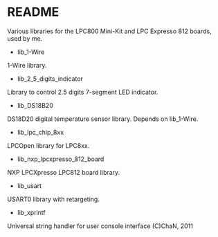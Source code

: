 # README #

Various libraries for the LPC800 Mini-Kit and LPC Expresso 812 boards, used by me.

* lib_1-Wire

1-Wire library.

* lib_2_5_digits_indicator

Library to control 2.5 digits 7-segment LED indicator.

* lib_DS18B20
  
DS18D20 digital temperature sensor library. Depends on lib_1-Wire.
  
* lib_lpc_chip_8xx

LPCOpen library for LPC8xx.

* lib_nxp_lpcxpresso_812_board

NXP LPCXpresso LPC812 board library.

* lib_usart

USART0 library with retargeting.

* lib_xprintf

Universal string handler for user console interface  (C)ChaN, 2011

